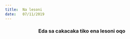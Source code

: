 ```yaml
---
title:  Na lesoni
date:   07/11/2019
---
```


### <center>Eda sa cakacaka tiko ena lesoni oqo</center>